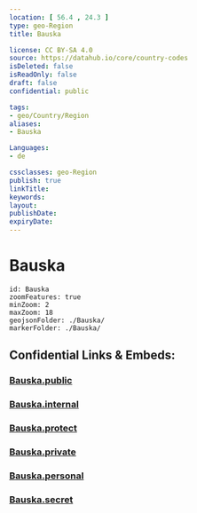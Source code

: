 ```yaml
---
location: [ 56.4 , 24.3 ] 
type: geo-Region
title: Bauska

license: CC BY-SA 4.0
source: https://datahub.io/core/country-codes
isDeleted: false
isReadOnly: false
draft: false
confidential: public

tags:
- geo/Country/Region
aliases:
- Bauska

Languages:
- de

cssclasses: geo-Region
publish: true
linkTitle: 
keywords: 
layout: 
publishDate: 
expiryDate: 
---
```


# Bauska

```leaflet
id: Bauska
zoomFeatures: true 
minZoom: 2 
maxZoom: 18
geojsonFolder: ./Bauska/
markerFolder: ./Bauska/
```


## Confidential Links & Embeds: 

### [Bauska.public](/_public/\Earth\Continent\Europe\Europe~North\Latvia\Regions~Latvia\Zemgale\counties~ZemgaleBauska.public.md) 

### [Bauska.internal](/_internal/\Earth\Continent\Europe\Europe~North\Latvia\Regions~Latvia\Zemgale\counties~ZemgaleBauska.internal.md) 

### [Bauska.protect](/_protect/\Earth\Continent\Europe\Europe~North\Latvia\Regions~Latvia\Zemgale\counties~ZemgaleBauska.protect.md) 

### [Bauska.private](/_private/\Earth\Continent\Europe\Europe~North\Latvia\Regions~Latvia\Zemgale\counties~ZemgaleBauska.private.md) 

### [Bauska.personal](/_personal/\Earth\Continent\Europe\Europe~North\Latvia\Regions~Latvia\Zemgale\counties~ZemgaleBauska.personal.md) 

### [Bauska.secret](/_secret/\Earth\Continent\Europe\Europe~North\Latvia\Regions~Latvia\Zemgale\counties~ZemgaleBauska.secret.md)

